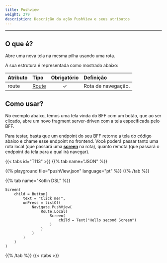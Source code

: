 ```yaml
---
title: Pushview
weight: 279
description: Descrição da ação PushView e seus atributos
---
```


---

## O que é? <a id="definicao"></a>

Abre uma nova tela na mesma pilha usando uma rota.

A sua estrutura é representada como mostrado abaixo:

| **Atributo** | **Tipo** | Obrigatório | **Definição** |
| :--- | :--- | :---: | :--- |
| route | ​[Route](https://app.gitbook.com/@zup-products/s/beagle/~/drafts/-MBdG3IHjLPbo5GoxgEz/api/api-acoes/navigate/route)​ | ✓ | Rota de navegação. |

## Como usar?

No exemplo abaixo, temos uma tela vinda do BFF com um botão, que ao ser clicado, abre um novo fragment server-driven com a tela especificada pelo BFF. 

Para testar, basta que um endpoint do seu BFF retorne a tela do código abaixo e chame esse endpoint no frontend. Você poderá passar tanto uma rota local \(que passará uma [**screen**](https://docs.usebeagle.io/api/screen) na rota\), quanto remota \(que passará o endpoint da tela para a qual irá navegar\). 

{{< tabs id="T113" >}}
{{% tab name="JSON" %}}
<!-- json-playground:pushView.json
{
  "_beagleComponent_" : "beagle:screenComponent",
  "child" : {
    "_beagleComponent_" : "beagle:button",
    "text" : "Click me!",
    "onPress" : [ {
      "_beagleAction_" : "beagle:pushView",
      "route" : {
        "screen" : {
          "_beagleComponent_" : "beagle:screenComponent",
          "child" : {
            "_beagleComponent_" : "beagle:text",
            "text" : "Hello second Screen"
          }
        }
      }
    } ]
  }
}
-->
{{% playground file="pushView.json" language="pt" %}}
{{% /tab %}}

{{% tab name="Kotlin DSL" %}}
```
Screen(
    child = Button(
        text = "Click me!",
        onPress = listOf(
            Navigate.PushView(
                Route.Local(
                    Screen(
                        child = Text("Hello second Screen")
                    )
                )
            )
        )
    )
)
```
{{% /tab %}}
{{< /tabs >}}
